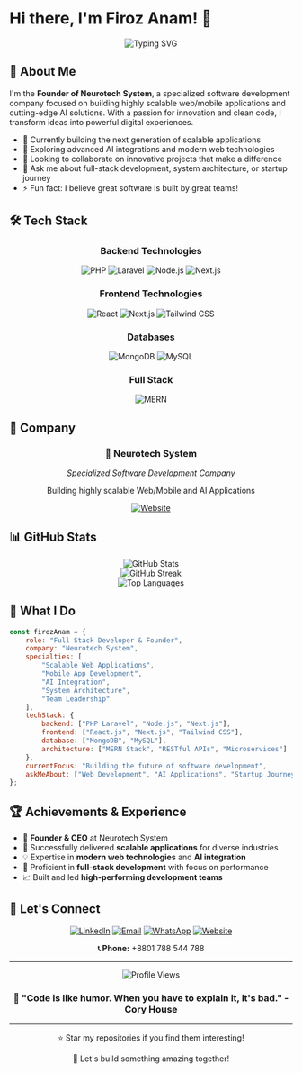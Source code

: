 # Hi there, I'm Firoz Anam! 👋

<div align="center">
  <img src="https://readme-typing-svg.herokuapp.com?font=Fira+Code&size=30&duration=3000&pause=1000&color=36BCF7&center=true&vCenter=true&width=600&lines=Full+Stack+Developer;Software+Architect;AI+Enthusiast;Founder+%40+Neurotech+System" alt="Typing SVG" />
</div>

## 🚀 About Me

I'm the **Founder of Neurotech System**, a specialized software development company focused on building highly scalable web/mobile applications and cutting-edge AI solutions. With a passion for innovation and clean code, I transform ideas into powerful digital experiences.

- 🔭 Currently building the next generation of scalable applications
- 🌱 Exploring advanced AI integrations and modern web technologies
- 👯 Looking to collaborate on innovative projects that make a difference
- 💬 Ask me about full-stack development, system architecture, or startup journey
- ⚡ Fun fact: I believe great software is built by great teams!

## 🛠️ Tech Stack

<div align="center">

### Backend Technologies
![PHP](https://img.shields.io/badge/PHP-777BB4?style=for-the-badge&logo=php&logoColor=white)
![Laravel](https://img.shields.io/badge/Laravel-FF2D20?style=for-the-badge&logo=laravel&logoColor=white)
![Node.js](https://img.shields.io/badge/Node.js-339933?style=for-the-badge&logo=nodedotjs&logoColor=white)
![Next.js](https://img.shields.io/badge/Next.js-000000?style=for-the-badge&logo=nextdotjs&logoColor=white)

### Frontend Technologies
![React](https://img.shields.io/badge/React-20232A?style=for-the-badge&logo=react&logoColor=61DAFB)
![Next.js](https://img.shields.io/badge/Next.js-000000?style=for-the-badge&logo=nextdotjs&logoColor=white)
![Tailwind CSS](https://img.shields.io/badge/Tailwind_CSS-38B2AC?style=for-the-badge&logo=tailwind-css&logoColor=white)

### Databases
![MongoDB](https://img.shields.io/badge/MongoDB-4EA94B?style=for-the-badge&logo=mongodb&logoColor=white)
![MySQL](https://img.shields.io/badge/MySQL-005C84?style=for-the-badge&logo=mysql&logoColor=white)

### Full Stack
![MERN](https://img.shields.io/badge/MERN-Stack-61DAFB?style=for-the-badge&logo=react&logoColor=white)

</div>

## 🏢 Company

<div align="center">
  <h3>🧠 Neurotech System</h3>
  <p><em>Specialized Software Development Company</em></p>
  <p>Building highly scalable Web/Mobile and AI Applications</p>
  
  [![Website](https://img.shields.io/badge/Website-neurotechsystem.com-blue?style=for-the-badge&logo=globe)](https://www.neurotechsystem.com)
</div>

## 📊 GitHub Stats

<div align="center">
  <img src="https://github-readme-stats.vercel.app/api?username=firozanam&show_icons=true&theme=tokyonight&hide_border=true&count_private=true" alt="GitHub Stats" />
</div>

<div align="center">
  <img src="https://github-readme-streak-stats.herokuapp.com/?user=firozanam&theme=tokyonight&hide_border=true" alt="GitHub Streak" />
</div>

<div align="center">
  <img src="https://github-readme-stats.vercel.app/api/top-langs/?username=firozanam&layout=compact&theme=tokyonight&hide_border=true" alt="Top Languages" />
</div>

## 🎯 What I Do

```javascript
const firozAnam = {
    role: "Full Stack Developer & Founder",
    company: "Neurotech System",
    specialties: [
        "Scalable Web Applications",
        "Mobile App Development", 
        "AI Integration",
        "System Architecture",
        "Team Leadership"
    ],
    techStack: {
        backend: ["PHP Laravel", "Node.js", "Next.js"],
        frontend: ["React.js", "Next.js", "Tailwind CSS"],
        database: ["MongoDB", "MySQL"],
        architecture: ["MERN Stack", "RESTful APIs", "Microservices"]
    },
    currentFocus: "Building the future of software development",
    askMeAbout: ["Web Development", "AI Applications", "Startup Journey"]
};
```

## 🏆 Achievements & Experience

- 🎯 **Founder & CEO** at Neurotech System
- 🚀 Successfully delivered **scalable applications** for diverse industries
- 💡 Expertise in **modern web technologies** and **AI integration**
- 🔧 Proficient in **full-stack development** with focus on performance
- 📈 Built and led **high-performing development teams**

## 🤝 Let's Connect

<div align="center">

[![LinkedIn](https://img.shields.io/badge/LinkedIn-0077B5?style=for-the-badge&logo=linkedin&logoColor=white)](https://www.linkedin.com/in/firozanam/)
[![Email](https://img.shields.io/badge/Email-D14836?style=for-the-badge&logo=gmail&logoColor=white)](mailto:engr.firozanam@gmail.com)
[![WhatsApp](https://img.shields.io/badge/WhatsApp-25D366?style=for-the-badge&logo=whatsapp&logoColor=white)](https://wa.me/8801788544788)
[![Website](https://img.shields.io/badge/Website-4285F4?style=for-the-badge&logo=google-chrome&logoColor=white)](https://www.neurotechsystem.com)

**📞 Phone:** +8801 788 544 788

</div>

---

<div align="center">
  <img src="https://komarev.com/ghpvc/?username=firozanam&color=blue&style=flat-square&label=Profile+Views" alt="Profile Views" />
</div>

<div align="center">
  <h3>💭 "Code is like humor. When you have to explain it, it's bad." - Cory House</h3>
</div>

---

<div align="center">
  <p>⭐ Star my repositories if you find them interesting!</p>
  <p>🔗 Let's build something amazing together!</p>
</div>

